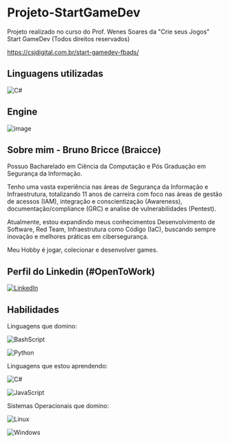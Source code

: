 # Projeto-StartGameDev

Projeto realizado no curso do Prof. Wenes Soares da "Crie seus Jogos" Start GameDev (Todos direitos reservados) 

https://csjdigital.com.br/start-gamedev-fbads/

## Linguagens utilizadas

![C#](https://img.shields.io/badge/C%23-239120?style=for-the-badge&logo=c-sharp&logoColor=white)

## Engine

![image](https://github.com/user-attachments/assets/fb71606f-e56e-4a62-b6d6-39cfd0319bb0)

## Sobre mim - Bruno Bricce (Braicce)

Possuo Bacharelado em Ciência da Computação e Pós Graduação em Segurança da Informação.

 Tenho uma vasta experiência nas áreas de Segurança da Informação e Infraestrutura, totalizando 11 anos de carreira com foco nas áreas de gestão de acessos (IAM), integração e conscientização (Awareness), documentação/compliance (GRC) e analise de vulnerabilidades (Pentest).

Atualmente, estou expandindo meus conhecimentos Desenvolvimento de Software, Red Team, Infraestrutura como Código (IaC), buscando sempre inovação e melhores práticas em cibersegurança.

Meu Hobby é jogar, colecionar e desenvolver games.

## Perfil do Linkedin (#OpenToWork)

[![LinkedIn](https://img.shields.io/badge/LinkedIn-0077B5?style=for-the-badge&logo=linkedin&logoColor=white)](https://linkedin.com.br/in/brunobricce)

## Habilidades

Linguagens que domino: 

![BashScript](https://img.shields.io/badge/bash%20script-0101?style=flat&logo=gnubash&logoColor=%23FFFFFF&labelColor=%23000000)

![Python](https://img.shields.io/badge/python-3670A0?style=for-the-badge&logo=python&logoColor=ffdd54)

Linguagens que estou aprendendo: 

![C#](https://img.shields.io/badge/C%23-239120?style=for-the-badge&logo=c-sharp&logoColor=white)

![JavaScript](https://img.shields.io/badge/JavaScript-F7DF1E?style=for-the-badge&logo=javascript&logoColor=black)

Sistemas Operacionais que domino: 

![Linux](https://img.shields.io/badge/Linux-000?style=for-the-badge&logo=linux&logoColor=FCC624)

![Windows](https://img.shields.io/badge/Windows-000?style=for-the-badge&logo=windows&logoColor=2CA5E0)


